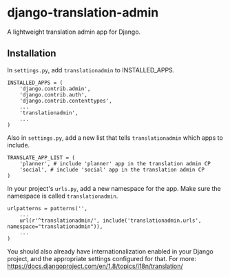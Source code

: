 # django-translation-admin
A lightweight translation admin app for Django.

## Installation
In `settings.py`, add `translationadmin` to INSTALLED_APPS.

```
INSTALLED_APPS = (
    'django.contrib.admin',
    'django.contrib.auth',
    'django.contrib.contenttypes',
    ...
    'translationadmin',
    ...
)
```

Also in `settings.py`, add a new list that tells `translationadmin` which apps to include.

```
TRANSLATE_APP_LIST = (
    'planner', # include 'planner' app in the translation admin CP
    'social', # include 'social' app in the translation admin CP
)
```

In your project's `urls.py`, add a new namespace for the app. Make sure the namespace is called `translationadmin`.

```
urlpatterns = patterns('',
    ...
    url(r'^translationadmin/', include('translationadmin.urls', namespace="translationadmin")),
    ...
)
```

You should also already have internationalization enabled in your Django project, and the appropriate settings configured for that. For more: https://docs.djangoproject.com/en/1.8/topics/i18n/translation/
